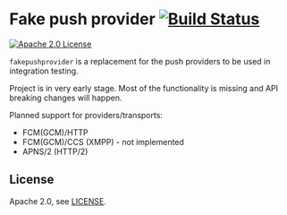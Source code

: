 # Fake push provider [![Build Status](https://travis-ci.org/szpakas/fakepushprovider.svg?branch=master)](https://travis-ci.org/szpakas/fakepushprovider)

[![Apache 2.0 License](https://img.shields.io/badge/license-Apache%202.0-blue.svg)](https://github.com/szpakas/fakepushprovider/blob/master/LICENSE)

`fakepushprovider` is a replacement for the push providers to be used in integration testing.

Project is in very early stage. Most of the functionality is missing and API breaking changes will happen.

Planned support for providers/transports:
- FCM(GCM)/HTTP
- FCM(GCM)/CCS (XMPP) - not implemented
- APNS/2 (HTTP/2)

## License

Apache 2.0, see [LICENSE](./LICENSE).
